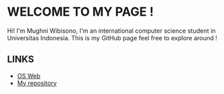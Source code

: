 # WELCOME TO MY PAGE ! #
Hi! I'm Mughni Wibisono, I'm an international computer science student in Universitas Indonesia.
This is my GitHub page feel free to explore around !
## LINKS ##
* [OS Web](https://os.vlsm.org/)
* [My repository](https://github.com/MughniWibisono/os212)
